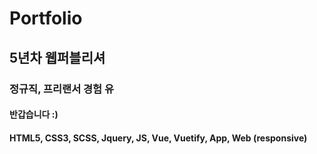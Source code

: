 # Portfolio

## 5년차 웹퍼블리셔
### 정규직, 프리랜서 경험 유
#### 반갑습니다 :)

#### HTML5, CSS3, SCSS, Jquery, JS, Vue, Vuetify, App, Web (responsive)
